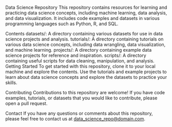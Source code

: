 Data Science Repository
This repository contains resources for learning and practicing data science concepts, including machine learning, data analysis, and data visualization. It includes code examples and datasets in various programming languages such as Python, R, and SQL.

Contents
datasets/: A directory containing various datasets for use in data science projects and analysis.
tutorials/: A directory containing tutorials on various data science concepts, including data wrangling, data visualization, and machine learning.
projects/: A directory containing example data science projects for reference and inspiration.
scripts/: A directory containing useful scripts for data cleaning, manipulation, and analysis.
Getting Started
To get started with this repository, clone it to your local machine and explore the contents. Use the tutorials and example projects to learn about data science concepts and explore the datasets to practice your skills.

Contributing
Contributions to this repository are welcome! If you have code examples, tutorials, or datasets that you would like to contribute, please open a pull request.

Contact
If you have any questions or comments about this repository, please feel free to contact us at data_science_repo@domain.com.
